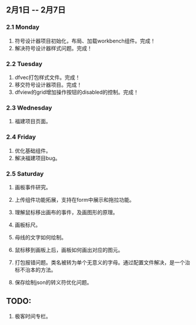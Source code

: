 ## 2月1日 -- 2月7日

### 2.1 Monday
1. 符号设计器项目初始化，布局、加载workbench组件。完成！
2. 解决符号设计器样式问题。完成！

### 2.2 Tuesday
1. dfvec打包样式文件。完成！
2. 移交符号设计器项目。完成！
3. dfview的grid增加操作按钮的disabled的控制。完成！

### 2.3 Wednesday
1. 福建项目页面。

### 2.4 Friday
1. 优化基础组件。
2. 解决福建项目bug。

### 2.5 Saturday
1. 画板事件研究。
2. 上传组件功能拓展，支持在form中展示和拖拉功能。

1. 理解鼠标移出画布的事件，及画图形的原理。
1. 画板标尺。
1. 母线的文字如何绘制。
1. 鼠标移到画板上后，画板如何画出对应的图元。
1. 打包报错问题。类名被转为单个无意义的字母。通过配置文件解决，是一个治标不治本的方法。
1. 保存绘制json的转义符优化问题。

## TODO:
1. 极客时间专栏。
